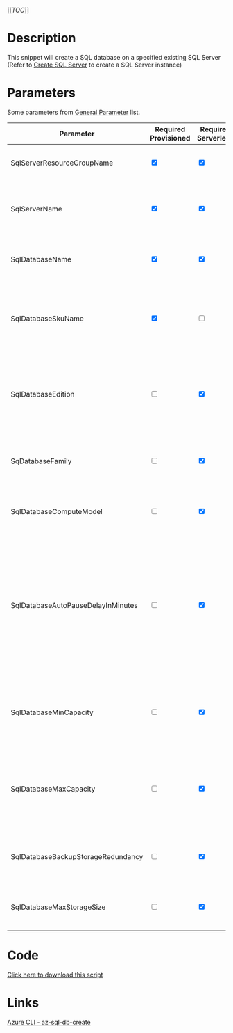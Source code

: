 [[_TOC_]]

# Description
This snippet will create a SQL database on a specified existing SQL Server (Refer to [Create SQL Server](/Azure/Azure-CLI-Snippets/SQL-Server/Create-SQL-Server) to create a SQL Server instance)

# Parameters
Some parameters from [General Parameter](/Azure/Azure-CLI-Snippets) list.

| Parameter | Required Provisioned  | Required Serverless |  Example Value | Description |
|--|--|--|--|--|
| SqlServerResourceGroupName | <input type="checkbox" checked> | <input type="checkbox" checked> | `myteam-testapi-$(Release.EnvironmentName)` | The name of the Resource Group the SQL server was created |
| SqlServerName | <input type="checkbox" checked> | <input type="checkbox" checked> | `somesqlserver$(Release.EnvironmentName)` | The name for the SQL Server resource. This has to be an existing SQL Server instance. |
| SqlDatabaseName | <input type="checkbox" checked> | <input type="checkbox" checked> | `mydatabase` | The name for the SQL Database to create. Stick to alphanumerical and hyphens etc |
| SqlDatabaseSkuName | <input type="checkbox" checked> | <input type="checkbox"> | `S1` | The skuname for the SQL database to use. Information about performance & pricing can be found [here](https://azure.microsoft.com/en-us/pricing/details/sql-database/single/) |
| SqlDatabaseEdition | <input type="checkbox"> | <input type="checkbox" checked> |  `GeneralPurpose` | The SQL Database edition you want to use. Options are `Basic`, `Standard`, `Premium`, `GeneralPurpose`, `BusinessCritical` or `Hyperscale` |
| SqDatabaseFamily | <input type="checkbox"> | <input type="checkbox" checked> |  `Gen5` | The Azure SQL offering generation you want to use. Options are: `Gen4` or `Gen5`. |
| SqlDatabaseComputeModel | <input type="checkbox"> | <input type="checkbox" checked> |  `Serverless` | The compute model to use. Options are: `Provisioned` or `Serverless`. |
| SqlDatabaseAutoPauseDelayInMinutes | <input type="checkbox"> | <input type="checkbox" checked> |  `60` or `-1` (disable) | The amount of minutes before the SQL Server goes to sleep mode. This is only recommended for non-production environments. NOTE: The first query after coming out of sleep will fail. Use `-1` to disable this feature. |
| SqlDatabaseMinCapacity | <input type="checkbox"> | <input type="checkbox" checked> |  `2` | The minimum capacity of this database. in the vCore model this equals the number of vCores you want. |
| SqlDatabaseMaxCapacity | <input type="checkbox"> | <input type="checkbox" checked> |  `8` | The maximum allowed capacity of this database. in the vCore model this equals the number of vCores you want. |
| SqlDatabaseBackupStorageRedundancy | <input type="checkbox"> | <input type="checkbox" checked> |  `Zone` | The level of backup redundancy you want. Options are `Local`, `Zone`, `Geo`. |
| SqlDatabaseMaxStorageSize | <input type="checkbox"> | <input type="checkbox" checked> |  `50GB` | The amount of storage including the unit of data. Examples: `50GB`, `250GB` or `1TB` |

# Code
[Click here to download this script](../../../../src/SQL-Server/Create-SQL-Database.ps1)

# Links

[Azure CLI - az-sql-db-create](https://docs.microsoft.com/en-us/cli/azure/sql/db?view=azure-cli-latest#az-sql-db-create)
